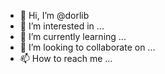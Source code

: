 - 👋 Hi, I’m @dorlib
- 👀 I’m interested in ...
- 🌱 I’m currently learning ...
- 💞️ I’m looking to collaborate on ...
- 📫 How to reach me ...

<!---
dorlib/dorlib is a ✨ special ✨ repository because its `README.md` (this file) appears on your GitHub profile.
You can click the Preview link to take a look at your changes.
--->
